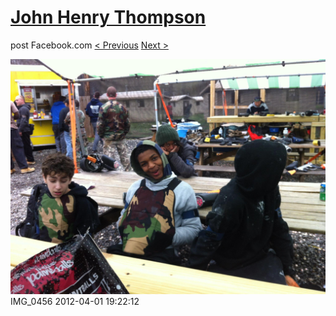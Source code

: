 # [John Henry Thompson](../README.md)
post Facebook.com
[< Previous](2012-04-01-8.md) [Next >](2012-04-01-10.md)

[![](../media/2012-04-01/Paintball-14th-B-day-IMG_0456.jpg)](../README.md)
IMG_0456
2012-04-01 19:22:12